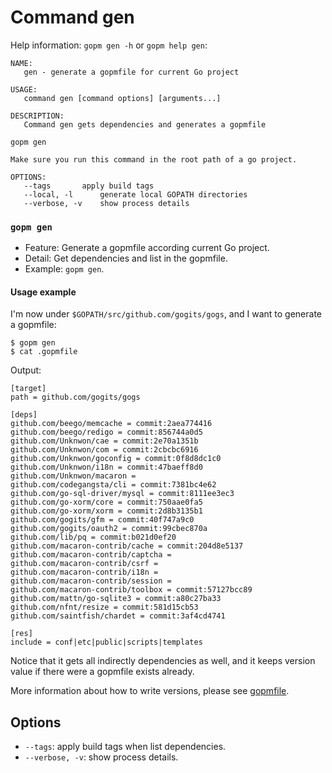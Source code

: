 Command gen
===========

Help information: `gopm gen -h` or `gopm help gen`:

```
NAME:
   gen - generate a gopmfile for current Go project

USAGE:
   command gen [command options] [arguments...]

DESCRIPTION:
   Command gen gets dependencies and generates a gopmfile

gopm gen

Make sure you run this command in the root path of a go project.

OPTIONS:
   --tags 		apply build tags
   --local, -l		generate local GOPATH directories
   --verbose, -v	show process details
```
   
### `gopm gen`

- Feature: Generate a gopmfile according current Go project.
- Detail: Get dependencies and list in the gopmfile. 
- Example: `gopm gen`.

#### Usage example

I'm now under `$GOPATH/src/github.com/gogits/gogs`, and I want to generate a gopmfile:

	$ gopm gen
	$ cat .gopmfile
	
Output:

```
[target]
path = github.com/gogits/gogs

[deps]
github.com/beego/memcache = commit:2aea774416
github.com/beego/redigo = commit:856744a0d5
github.com/Unknwon/cae = commit:2e70a1351b
github.com/Unknwon/com = commit:2cbcbc6916
github.com/Unknwon/goconfig = commit:0f8d8dc1c0
github.com/Unknwon/i18n = commit:47baeff8d0
github.com/Unknwon/macaron = 
github.com/codegangsta/cli = commit:7381bc4e62
github.com/go-sql-driver/mysql = commit:8111ee3ec3
github.com/go-xorm/core = commit:750aae0fa5
github.com/go-xorm/xorm = commit:2d8b3135b1
github.com/gogits/gfm = commit:40f747a9c0
github.com/gogits/oauth2 = commit:99cbec870a
github.com/lib/pq = commit:b021d0ef20
github.com/macaron-contrib/cache = commit:204d8e5137
github.com/macaron-contrib/captcha = 
github.com/macaron-contrib/csrf = 
github.com/macaron-contrib/i18n = 
github.com/macaron-contrib/session = 
github.com/macaron-contrib/toolbox = commit:57127bcc89
github.com/mattn/go-sqlite3 = commit:a80c27ba33
github.com/nfnt/resize = commit:581d15cb53
github.com/saintfish/chardet = commit:3af4cd4741

[res]
include = conf|etc|public|scripts|templates
```

Notice that it gets all indirectly dependencies as well, and it keeps version value if there were a gopmfile exists already.

More information about how to write versions, please see [gopmfile](gopmfile.md).

## Options

- `--tags`: apply build tags when list dependencies.
- `--verbose, -v`: show process details.